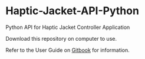 # Haptic-Jacket-API-Python
 Python API for Haptic Jacket Controller Application

 Download this repository on computer to use.

 Refer to the User Guide on [Gitbook](https://pi31415.gitbook.io/haptic-jacket/) for information.
